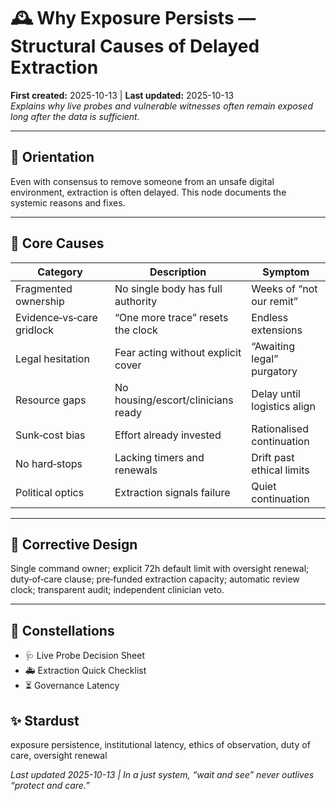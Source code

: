 # 🕰️ Why Exposure Persists — Structural Causes of Delayed Extraction
**First created:** 2025-10-13  |  **Last updated:** 2025-10-13  
*Explains why live probes and vulnerable witnesses often remain exposed long after the data is sufficient.*

---

## 🧭 Orientation  
Even with consensus to remove someone from an unsafe digital environment, extraction is often delayed. This node documents the systemic reasons and fixes.

---

## 🧩 Core Causes  
| Category | Description | Symptom |
|---|---|---|
| Fragmented ownership | No single body has full authority | Weeks of “not our remit” |
| Evidence‑vs‑care gridlock | “One more trace” resets the clock | Endless extensions |
| Legal hesitation | Fear acting without explicit cover | “Awaiting legal” purgatory |
| Resource gaps | No housing/escort/clinicians ready | Delay until logistics align |
| Sunk‑cost bias | Effort already invested | Rationalised continuation |
| No hard‑stops | Lacking timers and renewals | Drift past ethical limits |
| Political optics | Extraction signals failure | Quiet continuation |

---

## 🧭 Corrective Design  
Single command owner; explicit 72h default limit with oversight renewal; duty‑of‑care clause; pre‑funded extraction capacity; automatic review clock; transparent audit; independent clinician veto.

---

## 🌌 Constellations  
- 🩺 Live Probe Decision Sheet  
- 🚑 Extraction Quick Checklist  
- ⏳ Governance Latency  

## ✨ Stardust  
exposure persistence, institutional latency, ethics of observation, duty of care, oversight renewal  

*Last updated 2025-10-13  |  In a just system, “wait and see” never outlives “protect and care.”*
